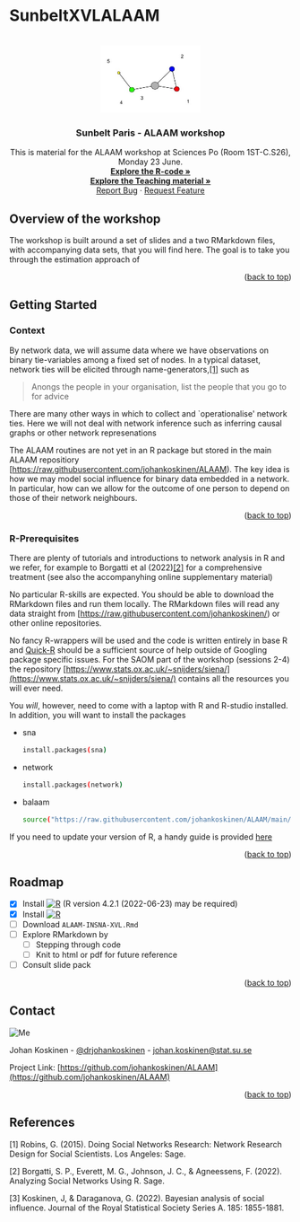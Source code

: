 # SunbeltXVLALAAM
<!-- PROJECT LOGO -->
<br />
<div align="center">
  <a href="https://github.com/johankoskinen/CHDH-SNA">
      <img src="images/smallnet.jpg" alt="Logo" width="180" height="120">
   </a>

  <h3 align="center">Sunbelt Paris - ALAAM workshop</h3>

  <p align="center">
    This is material for the ALAAM workshop at Sciences Po (Room 1ST-C.S26), Monday 23 June.
    <br />
    <a href="https://github.com/johankoskinen/SunbeltXVLALAAM/tree/main/Markdowns"><strong>Explore the R-code »</strong></a>
    <br />
     <a href="https://github.com/johankoskinen/SunbeltXVLALAAM/tree/main/Slides"><strong>Explore the Teaching material »</strong></a>
    <br />
    <a href="https://github.com/johankoskinen/SunbeltXVLALAAM/issues">Report Bug</a>
    ·
    <a href="https://github.com/johankoskinen/SunbeltXVLALAAM/issues">Request Feature</a>
  </p>
</div>


<!-- OVERVIEW -->
## Overview of the workshop

The workshop is built around a set of slides and a two RMarkdown files, with accompanying data sets, that you will find here. The goal is to take you through the estimation approach of 

<p align="right">(<a href="#readme-top">back to top</a>)</p>


<!-- GETTING STARTED -->
## Getting Started



### Context

By network data, we will assume data where we have observations on binary tie-variables among a fixed set of nodes. In a typical dataset, network ties will be elicited through name-generators,[[1]](#1) such as

> Anongs the people in your organisation, list the people that you go to for advice

There are many other ways in which to collect and `operationalise' network ties. Here we will not deal with network inference such as inferring causal graphs or other network represenations


The ALAAM routines are not yet in an R package but stored  in the main ALAAM repositiory [https://raw.githubusercontent.com/johankoskinen/ALAAM). The key idea is how we may model social influence for binary data embedded in a network. In particular, how can we allow for the outcome of one person to depend on those of their network neighbours.

<p align="right">(<a href="#readme-top">back to top</a>)</p>

### R-Prerequisites

There are plenty of tutorials and introductions to network analysis in R and we refer, for example to Borgatti et al (2022)[[2]](#2) for a comprehensive treatment (see also the accompanyhing online supplementary material)

No particular R-skills are expected. You should be able to download the RMarkdown files and run them locally. The RMarkdown files will read any data straight from [https://raw.githubusercontent.com/johankoskinen/) or other online repositories.

No fancy R-wrappers will be used and the code is written entirely in base R and [Quick-R](https://www.statmethods.net/)
should be a sufficient source of help outside of Googling package specific issues. For the SAOM part of the workshop (sessions 2-4) the repository 
[https://www.stats.ox.ac.uk/~snijders/siena/](https://www.stats.ox.ac.uk/~snijders/siena/) contains all the resources you will ever need.

You *will*, however, need to come with a laptop with R and R-studio installed. In addition, you will want to install the packages
* sna
  ```sh
  install.packages(sna)
* network
  ```sh
  install.packages(network)  
  
* balaam
  ```sh
  source("https://raw.githubusercontent.com/johankoskinen/ALAAM/main/balaam.R")
  
 If you need to update your version of R, a handy guide is provided [here](https://www.linkedin.com/pulse/3-methods-update-r-rstudio-windows-mac-woratana-ngarmtrakulchol) 


<p align="right">(<a href="#readme-top">back to top</a>)</p>

<!-- ROADMAP -->
## Roadmap

- [x] Install <a href="https://cran.r-project.org/"><img src="images/Rlogo.svg" alt="R" width="25" height="25"></a> (R version 4.2.1 (2022-06-23) may be required)
- [x] Install <a href="https://posit.co/download/rstudio-desktop/"><img src="images/RStudio-Logo-Flat.png" alt="R" width="88.35" height="31.025"></a>
- [ ] Download `ALAAM-INSNA-XVL.Rmd`
- [ ] Explore RMarkdown by
    - [ ] Stepping through code
    - [ ] Knit to html or pdf for future reference
- [ ] Consult slide pack

<p align="right">(<a href="#readme-top">back to top</a>)</p>


<!-- CONTACT -->
## Contact

<img src="images/koskinen_johan.jpg" alt="Me" width="205.2" height="254.4">

Johan Koskinen - [@drjohankoskinen](https://twitter.com/drjohankoskinen) - johan.koskinen@stat.su.se

Project Link: [https://github.com/johankoskinen/ALAAM](https://github.com/johankoskinen/ALAAM)

<p align="right">(<a href="#readme-top">back to top</a>)</p>

## References
<a id="1">[1]</a> 
Robins, G. (2015).
Doing Social Networks Research: Network Research Design for Social Scientists.
Los Angeles: Sage.

<a id="2">[2]</a> 
Borgatti, S. P., Everett, M. G., Johnson, J. C., & Agneessens, F. (2022).
Analyzing Social Networks Using R.
Sage.

<a id="2">[3]</a> 
Koskinen, J, & Daraganova, G. (2022).
Bayesian analysis of social influence.
Journal of the Royal Statistical Society Series A.
185: 1855-1881.
